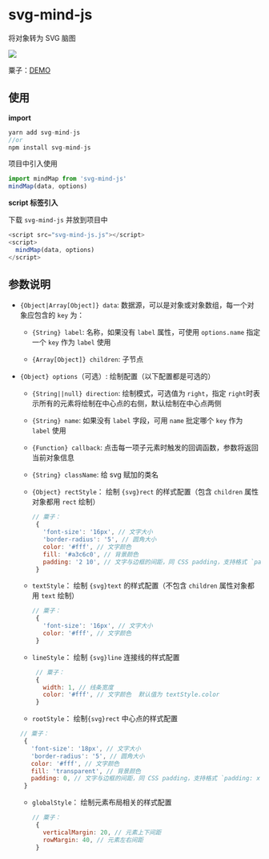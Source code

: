 # svg-mind-js

将对象转为 SVG 脑图

![](https://github.com/lanjz/svg-mind-js/blob/master/demo.png?raw=true)

粟子：[DEMO](https://codebeat.gitee.io/lanjz/)

## 使用

**import**

```js
yarn add svg-mind-js
//or
npm install svg-mind-js
```

项目中引入使用

```js
import mindMap from 'svg-mind-js'
mindMap(data, options)
```

**script 标签引入**

下载 `svg-mind-js` 并放到项目中 

```js
<script src="svg-mind-js.js"></script>
<script>
  mindMap(data, options)
</script>
```

## 参数说明

- `{Object|Array[Object]} data`: 数据源，可以是对象或对象数组，每一个对象应包含的 `key` 为：

  - `{String} label`: 名称，如果没有 `label` 属性，可使用 `options.name` 指定一个 `key` 作为 `label` 使用
  
  - `{Array[Object]} children`: 子节点
  
- `{Object} options`（可选）: 绘制配置（以下配置都是可选的）
  
  - `{String||null} direction`: 绘制模式，可选值为 `right`，指定 `right`时表示所有的元素将绘制在中心点的右侧，默认绘制在中心点两侧
  
  - `{String} name`: 如果没有 `label` 字段，可用 `name` 批定哪个 `key` 作为 `label` 使用

  - `{Function} callback`: 点击每一项子元素时触发的回调函数，参数将返回当前对象信息
  
  - `{String} className`: 给 svg 赋加的类名
  
  - `{Object} rectStyle`： 绘制 `{svg}rect` 的样式配置（包含 `children` 属性对象都用 `rect` 绘制）
    
    ```js
    // 粟子：
     {
       'font-size': '16px', // 文字大小
       'border-radius': '5', // 圆角大小
       color: '#fff', // 文字颜色
       fill: '#a3c6c0', // 背景颜色
       padding: '2 10', // 文字与边框的间距，同 CSS padding，支持格式 `padding: x` 和 `padding: x x`, 不支持 `padding: x x x x`
     }
    ```
    
  - `textStyle`： 绘制 `{svg}text` 的样式配置（不包含 `children` 属性对象都用 `text` 绘制） 
      
    ```js
    // 粟子：
     {
       'font-size': '16px', // 文字大小
       color: '#fff', // 文字颜色
     }
    ```
  
  - `lineStyle`： 绘制 `{svg}line` 连接线的样式配置
    
    ```js
     // 粟子：
     {
       width: 1, // 线条宽度
       color: '#fff', // 文字颜色  默认值为 textStyle.color
     }
    ```
   
  - `rootStyle`： 绘制`{svg}rect` 中心点的样式配置
    
   ```js
   // 粟子：
    {
      'font-size': '18px', // 文字大小
      'border-radius': '5', // 圆角大小
      color: '#fff', // 文字颜色
      fill: 'transparent', // 背景颜色
      padding: 0, // 文字与边框的间距，同 CSS padding，支持格式 `padding: x` 和 `padding: x x`, 不支持 `padding: x x x x`
    }
   ```

  - `globalStyle`： 绘制元素布局相关的样式配置
    
    ```js
    // 粟子：
     {
       verticalMargin: 20, // 元素上下间距
       rowMargin: 40, // 元素左右间距
     }
    ```

